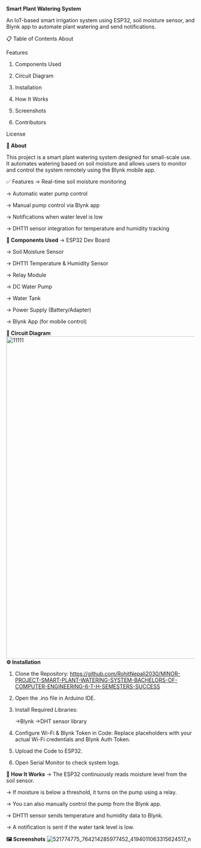 ****Smart Plant Watering System****

An IoT-based smart irrigation system using ESP32, soil moisture sensor, and Blynk app to automate plant watering and send notifications.

📋 Table of Contents
About

Features

1. Components Used

2. Circuit Diagram

3. Installation

4. How It Works

5. Screenshots

6. Contributors

License

**🧠 About**

This project is a smart plant watering system designed for small-scale use. It automates watering based on soil moisture and allows users to monitor and control the system remotely using the Blynk mobile app.

✅ Features
-> Real-time soil moisture monitoring

-> Automatic water pump control

-> Manual pump control via Blynk app

-> Notifications when water level is low

-> DHT11 sensor integration for temperature and humidity tracking

**🧰 Components Used**
-> ESP32 Dev Board

-> Soil Moisture Sensor

-> DHT11 Temperature & Humidity Sensor

-> Relay Module

-> DC Water Pump

-> Water Tank

-> Power Supply (Battery/Adapter)

-> Blynk App (for mobile control)

**🔌 Circuit Diagram**
<img width="1536" height="860" alt="11111" src="https://github.com/user-attachments/assets/0dc29e9f-1346-46e0-8e03-030474aca198" /> 
**⚙️ Installation**
1. Clone the Repository:
https://github.com/RohitNepali2030/MINOR-PROJECT-SMART-PLANT-WATERING-SYSTEM-BACHELORS-OF-COMPUTER-ENGINEERING-6-T-H-SEMESTERS-SUCCESS

2. Open the .ino file in Arduino IDE.

3. Install Required Libraries:

   ->Blynk
   ->DHT sensor library

4. Configure Wi-Fi & Blynk Token in Code:
Replace placeholders with your actual Wi-Fi credentials and Blynk Auth Token.

5. Upload the Code to ESP32.

6. Open Serial Monitor to check system logs.

**🚀 How It Works**
-> The ESP32 continuously reads moisture level from the soil sensor.

-> If moisture is below a threshold, it turns on the pump using a relay.

-> You can also manually control the pump from the Blynk app.

-> DHT11 sensor sends temperature and humidity data to Blynk.

-> A notification is sent if the water tank level is low. 

**🖼️ Screenshots**
![521774775_764214285977452_4194011063315624517_n](https://github.com/user-attachments/assets/9d55de2c-24d4-4890-ba6d-e1775ad2b28c)



